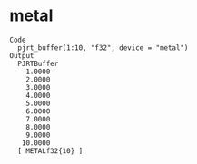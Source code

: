 # metal

    Code
      pjrt_buffer(1:10, "f32", device = "metal")
    Output
      PJRTBuffer 
        1.0000
        2.0000
        3.0000
        4.0000
        5.0000
        6.0000
        7.0000
        8.0000
        9.0000
       10.0000
      [ METALf32{10} ] 

